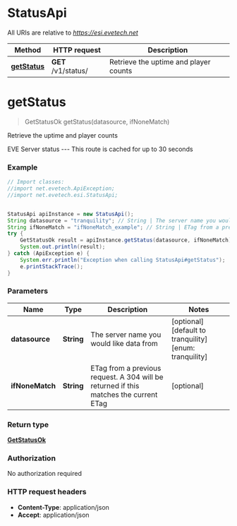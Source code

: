 # StatusApi

All URIs are relative to *https://esi.evetech.net*

Method | HTTP request | Description
------------- | ------------- | -------------
[**getStatus**](StatusApi.md#getStatus) | **GET** /v1/status/ | Retrieve the uptime and player counts


<a name="getStatus"></a>
# **getStatus**
> GetStatusOk getStatus(datasource, ifNoneMatch)

Retrieve the uptime and player counts

EVE Server status  ---  This route is cached for up to 30 seconds

### Example
```java
// Import classes:
//import net.evetech.ApiException;
//import net.evetech.esi.StatusApi;


StatusApi apiInstance = new StatusApi();
String datasource = "tranquility"; // String | The server name you would like data from
String ifNoneMatch = "ifNoneMatch_example"; // String | ETag from a previous request. A 304 will be returned if this matches the current ETag
try {
    GetStatusOk result = apiInstance.getStatus(datasource, ifNoneMatch);
    System.out.println(result);
} catch (ApiException e) {
    System.err.println("Exception when calling StatusApi#getStatus");
    e.printStackTrace();
}
```

### Parameters

Name | Type | Description  | Notes
------------- | ------------- | ------------- | -------------
 **datasource** | **String**| The server name you would like data from | [optional] [default to tranquility] [enum: tranquility]
 **ifNoneMatch** | **String**| ETag from a previous request. A 304 will be returned if this matches the current ETag | [optional]

### Return type

[**GetStatusOk**](GetStatusOk.md)

### Authorization

No authorization required

### HTTP request headers

 - **Content-Type**: application/json
 - **Accept**: application/json

